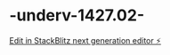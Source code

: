 # -underv-1427.02-

[Edit in StackBlitz next generation editor ⚡️](https://stackblitz.com/~/github.com/Murka1456/-underv-1427.02-)